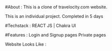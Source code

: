 #About :
This is a clone of travelocity.com website.

This is an individual project. Completed in 5 days

#Techstack :
REACT JS | Chakra UI

#Features :
Login and Signup pages
Private pages

Website Looks Like :

